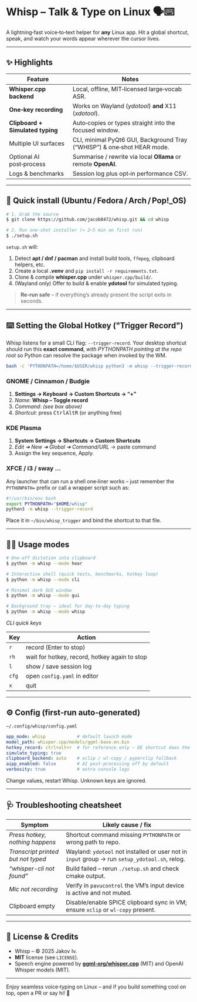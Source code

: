 # Whisp – Talk & Type on Linux 🗣️⌨️

A lightning‑fast voice‑to‑text helper for **any** Linux app.  Hit a global shortcut, speak, and watch your words appear wherever the cursor lives.

---

## ✨ Highlights

| Feature                          | Notes                                                                   |
| -------------------------------- | ----------------------------------------------------------------------- |
| **Whisper.cpp backend**          | Local, offline, MIT‑licensed large‑vocab ASR.                           |
| **One‑key recording**            | Works on Wayland (*ydotool*) **and** X11 (*xdotool*).                   |
| **Clipboard + Simulated typing** | Auto‑copies or types straight into the focused window.                  |
| Multiple UI surfaces             | CLI, minimal PyQt6 GUI, Background Tray (“WHISP”) & one‑shot HEAR mode. |
| Optional AI post‑process         | Summarise / rewrite via local **Ollama** or remote **OpenAI**.          |
| Logs & benchmarks                | Session log plus opt‑in performance CSV.                                |

---

## 🚀 Quick install (Ubuntu / Fedora / Arch / Pop!\_OS)

```bash
# 1. Grab the source
$ git clone https://github.com/jacob8472/whisp.git && cd whisp

# 2. Run one‑shot installer (≈ 2–5 min on first run)
$ ./setup.sh
```

`setup.sh` will:

1. Detect **apt / dnf / pacman** and install build tools, `ffmpeg`, clipboard helpers, etc.
2. Create a local **.venv** and `pip install -r requirements.txt`.
3. Clone & compile **whisper.cpp** under `whisper.cpp/build/`.
4. (Wayland only) Offer to build & enable **ydotool** for simulated typing.

> **Re‑run safe** – if everything’s already present the script exits in seconds.

---

## ⌨️ Setting the Global Hotkey ("Trigger Record")

Whisp listens for a small CLI flag: `--trigger-record`.  Your desktop shortcut should run this **exact command**, *with PYTHONPATH pointing at the repo root* so Python can resolve the package when invoked by the WM.

```bash
bash -c 'PYTHONPATH=/home/$USER/whisp python3 -m whisp --trigger-record'
```

### GNOME / Cinnamon / Budgie

1. **Settings → Keyboard → Custom Shortcuts → “+”**
2. *Name*: **Whisp – Toggle record**
3. *Command*: *(see box above)*
4. *Shortcut*: press <kbd>Ctrl</kbd><kbd>Alt</kbd><kbd>R</kbd> (or anything free)

### KDE Plasma

1. **System Settings → Shortcuts → Custom Shortcuts**
2. *Edit ➜ New ➜ Global ➜ Command/URL* → paste command
3. Assign the key sequence, Apply.

### XFCE / i3 / sway …

Any launcher that can run a shell one‑liner works – just remember the `PYTHONPATH=` prefix or call a wrapper script such as:

```bash
#!/usr/bin/env bash
export PYTHONPATH="$HOME/whisp"
python3 -m whisp --trigger-record
```

Place it in `~/bin/whisp_trigger` and bind the shortcut to that file.

---

## 🏃‍♀️ Usage modes

```bash
# One‑off dictation into clipboard
$ python -m whisp --mode hear

# Interactive shell (quick tests, benchmarks, hotkey loop)
$ python -m whisp --mode cli

# Minimal dark GUI window
$ python -m whisp --mode gui

# Background tray – ideal for day‑to‑day typing
$ python -m whisp --mode whisp
```

*CLI quick keys*

| Key   | Action                                        |
| ----- | --------------------------------------------- |
| `r`   | record (Enter to stop)                        |
| `rh`  | wait for hotkey, record, hotkey again to stop |
| `l`   | show / save session log                       |
| `cfg` | open `config.yaml` in editor                  |
| `x`   | quit                                          |

---

## ⚙️ Config (first‑run auto‑generated)

`~/.config/whisp/config.yaml`

```yaml
app_mode: whisp            # default launch mode
model_path: whisper.cpp/models/ggml-base.en.bin
hotkey_record: ctrl+alt+r  # for reference only – DE shortcut does the real work
simulate_typing: true
clipboard_backend: auto    # xclip / wl-copy / pyperclip fallback
aipp_enabled: false        # AI post‑processing off by default
verbosity: true            # extra console logs
```

Change values, restart Whisp.  Unknown keys are ignored.

---

## 🩺 Troubleshooting cheatsheet

| Symptom                            | Likely cause / fix                                                                             |
| ---------------------------------- | ---------------------------------------------------------------------------------------------- |
| *Press hotkey, nothing happens*    | Shortcut command missing `PYTHONPATH` or wrong path to repo.                                   |
| *Transcript printed but not typed* | Wayland: `ydotool` not installed or user not in `input` group → run `setup_ydotool.sh`, relog. |
| *“whisper-cli not found”*          | Build failed – rerun `./setup.sh` and check cmake output.                                      |
| *Mic not recording*                | Verify in `pavucontrol` the VM’s input device is active and not muted.                         |
| Clipboard empty                    | Disable/enable SPICE clipboard sync in VM; ensure `xclip` or `wl-copy` present.                |

---

## 📜 License & Credits

* Whisp – © 2025 Jakov Iv.
* **MIT** license (see `LICENSE`).
* Speech engine powered by [**ggml‑org/whisper.cpp**](https://github.com/ggml-org/whisper.cpp) (MIT) and OpenAI Whisper models (MIT).

---

Enjoy seamless voice‑typing on Linux – and if you build something cool on top, open a PR or say hi! 🚀
